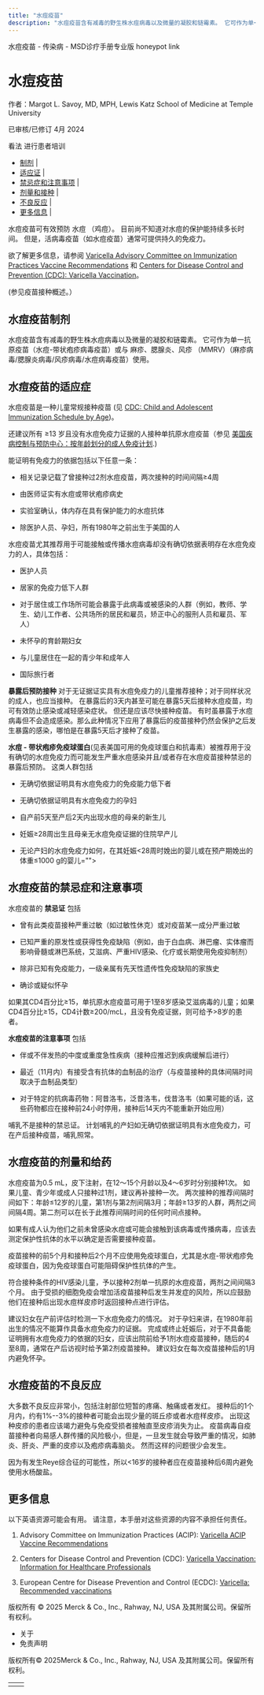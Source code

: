 ```yaml
---
title: "水痘疫苗"
description: "水痘疫苗含有减毒的野生株水痘病毒以及微量的凝胶和链霉素。 它可作为单一抗原疫苗（水痘-带状疱疹病毒疫苗）或与 麻疹、腮腺炎、风疹 （MMRV）（麻疹病毒/腮腺炎病毒/风疹病毒/水痘病毒疫苗）使用。"
---
```


﻿水痘疫苗 \- 传染病 \- MSD诊疗手册专业版 honeypot link

# 水痘疫苗

作者：Margot L. Savoy, MD, MPH, Lewis Katz School of Medicine at Temple University

已审核/已修订 4月 2024

看法 进行患者培训

- [制剂](#制剂_v12817615_zh) \|
- [适应证](#适应证_v12817618_zh) \|
- [禁忌症和注意事项](#禁忌症和注意事项_v12817666_zh) \|
- [剂量和接种](#剂量和接种_v12817688_zh) \|
- [不良反应](#不良反应_v12817695_zh) \|
- [更多信息](#更多信息_v44231571_zh) \|

水痘疫苗可有效预防 水痘 （鸡痘）。 目前尚不知道对水痘的保护能持续多长时间。 但是，活病毒疫苗（如水痘疫苗）通常可提供持久的免疫力。

欲了解更多信息，请参阅 [Varicella Advisory Committee on Immunization Practices Vaccine Recommendations](http://www.cdc.gov/vaccines/hcp/acip-recs/vacc-specific/varicella.html) 和 [Centers for Disease Control and Prevention (CDC): Varicella Vaccination](https://www.cdc.gov/vaccines/vpd/varicella/hcp/index.html)。

(参见疫苗接种概述。）

## 水痘疫苗制剂

水痘疫苗含有减毒的野生株水痘病毒以及微量的凝胶和链霉素。 它可作为单一抗原疫苗（水痘-带状疱疹病毒疫苗）或与 麻疹、腮腺炎、风疹 （MMRV）（麻疹病毒/腮腺炎病毒/风疹病毒/水痘病毒疫苗）使用。

## 水痘疫苗的适应症

水痘疫苗是一种儿童常规接种疫苗 (见 [CDC: Child and Adolescent Immunization Schedule by Age](https://www.cdc.gov/vaccines/schedules/hcp/imz/child-adolescent.html))。

还建议所有 ≥13 岁且没有水痘免疫力证据的人接种单抗原水痘疫苗（参见 [美国疾病控制与预防中心：按年龄划分的成人免疫计划](https://www.cdc.gov/vaccines/schedules/hcp/imz/adult.html).)

能证明有免疫力的依据包括以下任意一条：

- 相关记录记载了曾接种过2剂水痘疫苗，两次接种的时间间隔≥4周

- 由医师证实有水痘或带状疱疹病史

- 实验室确认，体内存在具有保护能力的水痘抗体

- 除医护人员、孕妇，所有1980年之前出生于美国的人


水痘疫苗尤其推荐用于可能接触或传播水痘病毒却没有确切依据表明存在水痘免疫力的人，具体包括：

- 医护人员

- 居家的免疫力低下人群

- 对于居住或工作场所可能会暴露于此病毒或被感染的人群（例如，教师、学生、幼儿工作者、公共场所的居民和雇员，矫正中心的服刑人员和雇员、军人）

- 未怀孕的育龄期妇女

- 与儿童居住在一起的青少年和成年人

- 国际旅行者


**暴露后预防接种** 对于无证据证实具有水痘免疫力的儿童推荐接种；对于同样状况的成人，也应当接种。 在暴露后的3天内甚至可能在暴露5天后接种水痘疫苗，均可有效防止感染或减轻感染症状。 但还是应该尽快接种疫苗。 有时虽暴露于水痘病毒但不会造成感染。那么此种情况下应用了暴露后的疫苗接种仍然会保护之后发生暴露的感染，哪怕是在暴露5天后才接种了疫苗。

**水痘 \- 带状疱疹免疫球蛋白**(见表美国可用的免疫球蛋白和抗毒素）被推荐用于没有确切的水痘免疫力而可能发生严重水痘感染并且/或者存在水痘疫苗接种禁忌的暴露后预防。 这类人群包括

- 无确切依据证明具有水痘免疫力的免疫能力低下者

- 无确切依据证明具有水痘免疫力的孕妇

- 自产前5天至产后2天内出现水痘的母亲的新生儿

- 妊娠≥28周出生且母亲无水痘免疫证据的住院早产儿

- 无论产妇的水痘免疫力如何，在其妊娠<28周时娩出的婴儿或在预产期娩出的体重≤1000 g的婴儿="">


## 水痘疫苗的禁忌症和注意事项

水痘疫苗的 **禁忌证** 包括

- 曾有此类疫苗接种严重过敏（如过敏性休克）或对疫苗某一成分严重过敏

- 已知严重的原发性或获得性免疫缺陷（例如，由于白血病、淋巴瘤、实体瘤而影响骨髓或淋巴系统，艾滋病、严重HIV感染、化疗或长期使用免疫抑制剂）

- 除非已知有免疫能力，一级亲属有先天性遗传性免疫缺陷的家族史

- 确诊或疑似怀孕


如果其CD4百分比≥15，单抗原水痘疫苗可用于1至8岁感染艾滋病毒的儿童；如果CD4百分比≥15，CD4计数≥200/mcL，且没有免疫证据，则可给予>8岁的患者。

**水痘疫苗的注意事项** 包括

- 伴或不伴发热的中度或重度急性疾病（接种应推迟到疾病缓解后进行）

- 最近（11月内）有接受含有抗体的血制品的治疗（与疫苗接种的具体间隔时间取决于血制品类型）

- 对于特定的抗病毒药物：阿昔洛韦，泛昔洛韦，伐昔洛韦（如果可能的话，这些药物都应在接种前24小时停用，接种后14天内不能重新开始应用）


哺乳不是接种的禁忌证。 计划哺乳的产妇如无确切依据证明具有水痘免疫力，可在产后接种疫苗，哺乳照常。

## 水痘疫苗的剂量和给药

水痘疫苗为0.5 mL，皮下注射，在12～15个月龄以及4～6岁时分别接种1次。 如果儿童、青少年或成人只接种过1剂，建议再补接种一次。 两次接种的推荐间隔时间如下：年龄≤12岁的儿童，第1剂与第2剂间隔3月；年龄≥13岁的人群，两剂之间间隔4周。第二剂可以在长于此推荐间隔时间的任何时间点接种。

如果有成人认为他们之前未曾感染水痘或可能会接触到该病毒或传播病毒，应该去测定保护性抗体的水平以确定是否需要接种疫苗。

疫苗接种的前5个月和接种后2个月不应使用免疫球蛋白，尤其是水痘-带状疱疹免疫球蛋白，因为免疫球蛋白可能阻碍保护性抗体的产生。

符合接种条件的HIV感染儿童，予以接种2剂单一抗原的水痘疫苗，两剂之间间隔3个月。 由于受损的细胞免疫会增加活疫苗接种后发生并发症的风险，所以应鼓励他们在接种后出现水痘样皮疹时返回接种点进行评估。

建议妇女在产前评估时检测一下水痘免疫力的情况。 对于孕妇来讲，在1980年前出生的情况不能算作具备水痘免疫力的证据。 完成或终止妊娠后，对于不具备能证明拥有水痘免疫力的依据的妇女，应该出院前给予1剂水痘疫苗接种，随后的4至8周，通常在产后访视时给予第2剂疫苗接种。 建议妇女在每次疫苗接种后的1月内避免怀孕。

## 水痘疫苗的不良反应

大多数不良反应非常小，包括注射部位短暂的疼痛、触痛或者发红。 接种后的1个月内，约有1%--3%的接种者可能会出现少量的斑丘疹或者水痘样皮疹。 出现这种皮疹的患者应该竭力避免与免疫受损者接触直至皮疹消失为止。 疫苗病毒自疫苗接种者向易感人群传播的风险极小，但是，一旦发生就会导致严重的情况，如肺炎、肝炎、严重的皮疹以及疱疹病毒脑炎。 然而这样的问题很少会发生。

因为有发生Reye综合征的可能性，所以<16岁的接种者应在疫苗接种后6周内避免使用水杨酸盐。

## 更多信息

以下英语资源可能会有用。 请注意，本手册对这些资源的内容不承担任何责任。

1. Advisory Committee on Immunization Practices (ACIP): [Varicella ACIP Vaccine Recommendations](http://www.cdc.gov/vaccines/hcp/acip-recs/vacc-specific/varicella.html)

2. Centers for Disease Control and Prevention (CDC): [Varicella Vaccination: Information for Healthcare Professionals](https://www.cdc.gov/vaccines/vpd/varicella/hcp/index.html)

3. European Centre for Disease Prevention and Control (ECDC): [Varicella: Recommended vaccinations](https://vaccine-schedule.ecdc.europa.eu/Scheduler/ByDisease?SelectedDiseaseId=11&SelectedCountryIdByDisease=-1)




版权所有 © 2025
Merck & Co., Inc., Rahway, NJ, USA 及其附属公司。保留所有权利。

- 关于
- 免责声明

版权所有© 2025Merck & Co., Inc., Rahway, NJ, USA 及其附属公司。保留所有权利。

|     |     |
| --- | --- |
|  |  |